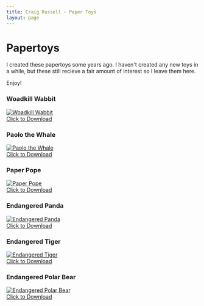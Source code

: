 ```yaml
---
title: Craig Russell - Paper Toys
layout: page
---
```


<h1>Papertoys</h1>

<p>I created these papertoys some years ago. I haven't created any new toys in a while, but these still recieve a fair amount of interest so I leave them here.</p>

<p>Enjoy!</p>

<div class="row-fluid">
  <div class="span6">
    <h3>Woadkill Wabbit</h3>
    <p>
      <a href="http://dl.dropbox.com/u/40327200/web/papertoys/woadkill_wabbit.zip">
        <img src="http://dl.dropbox.com/u/40327200/web/papertoys/woadkill_wabbit.png"
             alt="Woadkill Wabbit">
        <br>
        Click to Download
      </a>
    </p>
  </div>
  <div class="span6">
    <h3>Paolo the Whale</h3>
    <p>
      <a href="http://dl.dropbox.com/u/40327200/web/papertoys/paolo_whale.zip">
        <img src="http://dl.dropbox.com/u/40327200/web/papertoys/paolo_whale.png"
             alt="Paolo the Whale">
        <br>
        Click to Download
      </a>
    </p>
  </div>
</div>

<div class="row-fluid">
  <div class="span6">
    <h3>Paper Pope</h3>
    <p>
      <a href="http://dl.dropbox.com/u/40327200/web/papertoys/paper_pope.zip">
        <img src="http://dl.dropbox.com/u/40327200/web/papertoys/paper_pope.png"
             alt="Paper Pope">
        <br>
        Click to Download
      </a>
    </p>
  </div>
  <div class="span6">
    <h3>Endangered Panda</h3>
    <p>
      <a href="http://dl.dropbox.com/u/40327200/web/papertoys/endangered_panda.zip">
        <img src="http://dl.dropbox.com/u/40327200/web/papertoys/endangered_panda.png"
             alt="Endangered Panda">
        <br>
        Click to Download
      </a>
    </p>
  </div>
</div>

<div class="row-fluid">
  <div class="span6">
    <h3>Endangered Tiger</h3>
    <p>
      <a href="http://dl.dropbox.com/u/40327200/web/papertoys/endangered_tiger.zip">
        <img src="http://dl.dropbox.com/u/40327200/web/papertoys/endangered_tiger.png"
             alt="Endangered Tiger">
        <br>
        Click to Download
      </a>
    </p>
  </div>
  <div class="span6">
    <h3>Endangered Polar Bear</h3>
    <p>
      <a href="http://dl.dropbox.com/u/40327200/web/papertoys/endangered_polar.zip">
        <img src="http://dl.dropbox.com/u/40327200/web/papertoys/endangered_polar.png"
             alt="Endangered Polar Bear">
        <br>
        Click to Download
      </a>
    </p>
  </div>
</div>





